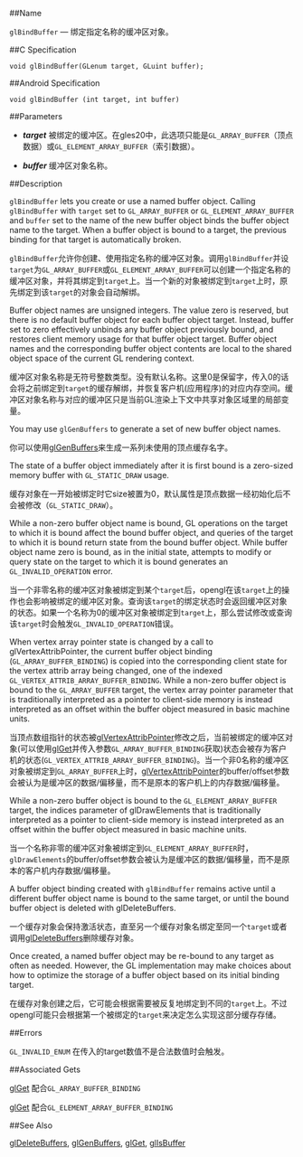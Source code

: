 ##Name

`glBindBuffer` — 绑定指定名称的缓冲区对象。

##C Specification

    void glBindBuffer(GLenum target, GLuint buffer);
 
##Android Specification

    void glBindBuffer (int target, int buffer)

##Parameters

- ***target*** 被绑定的缓冲区。在gles20中，此选项只能是`GL_ARRAY_BUFFER`（顶点数据）或`GL_ELEMENT_ARRAY_BUFFER`（索引数据）。

- ***buffer*** 缓冲区对象名称。

##Description

`glBindBuffer` lets you create or use a named buffer object. Calling `glBindBuffer` with `target` set to `GL_ARRAY_BUFFER` or `GL_ELEMENT_ARRAY_BUFFER` and `buffer` set to the name of the new buffer object binds the buffer object name to the target. When a buffer object is bound to a target, the previous binding for that target is automatically broken.

`glBindBuffer`允许你创建、使用指定名称的缓冲区对象。调用`glBindBuffer`并设`target`为`GL_ARRAY_BUFFER`或`GL_ELEMENT_ARRAY_BUFFER`可以创建一个指定名称的缓冲区对象，并将其绑定到`target`上。当一个新的对象被绑定到`target`上时，原先绑定到该`target`的对象会自动解绑。

Buffer object names are unsigned integers. The value zero is reserved, but there is no default buffer object for each buffer object target. Instead, buffer set to zero effectively unbinds any buffer object previously bound, and restores client memory usage for that buffer object target. Buffer object names and the corresponding buffer object contents are local to the shared object space of the current GL rendering context.

缓冲区对象名称是无符号整数类型。没有默认名称。这里0是保留字，传入0的话会将之前绑定到`target`的缓存解绑，并恢复客户机(应用程序)的对应内存空间。缓冲区对象名称与对应的缓冲区只是当前GL渲染上下文中共享对象区域里的局部变量。

You may use `glGenBuffers` to generate a set of new buffer object names.

你可以使用[glGenBuffers](glGenBuffers.md)来生成一系列未使用的顶点缓存名字。

The state of a buffer object immediately after it is first bound is a zero-sized memory buffer with `GL_STATIC_DRAW` usage.

缓存对象在一开始被绑定时它size被置为0，默认属性是顶点数据一经初始化后不会被修改（`GL_STATIC_DRAW`）。

While a non-zero buffer object name is bound, GL operations on the target to which it is bound affect the bound buffer object, and queries of the target to which it is bound return state from the bound buffer object. While buffer object name zero is bound, as in the initial state, attempts to modify or query state on the target to which it is bound generates an `GL_INVALID_OPERATION` error.

当一个非零名称的缓冲区对象被绑定到某个`target`后，opengl在该`target`上的操作也会影响被绑定的缓冲区对象。查询该`target`的绑定状态时会返回缓冲区对象的状态。如果一个名称为0的缓冲区对象被绑定到`target`上，那么尝试修改或查询该`target`时会触发`GL_INVALID_OPERATION`错误。

When vertex array pointer state is changed by a call to glVertexAttribPointer, the current buffer object binding (`GL_ARRAY_BUFFER_BINDING`) is copied into the corresponding client state for the vertex attrib array being changed, one of the indexed `GL_VERTEX_ATTRIB_ARRAY_BUFFER_BINDING`. While a non-zero buffer object is bound to the `GL_ARRAY_BUFFER` target, the vertex array pointer parameter that is traditionally interpreted as a pointer to client-side memory is instead interpreted as an offset within the buffer object measured in basic machine units.

当顶点数组指针的状态被[glVertexAttribPointer](glVertexAttribPointer.md)修改之后，当前被绑定的缓冲区对象(可以使用[glGet](glGet.md)并传入参数`GL_ARRAY_BUFFER_BINDING`获取)状态会被存为客户机的状态(`GL_VERTEX_ATTRIB_ARRAY_BUFFER_BINDING`)。当一个非0名称的缓冲区对象被绑定到`GL_ARRAY_BUFFER`上时，[glVertexAttribPointer](glVertexAttribPointer.md)的buffer/offset参数会被认为是缓冲区的数据/偏移量，而不是原本的客户机上的内存数据/偏移量。

While a non-zero buffer object is bound to the `GL_ELEMENT_ARRAY_BUFFER` target, the indices parameter of glDrawElements that is traditionally interpreted as a pointer to client-side memory is instead interpreted as an offset within the buffer object measured in basic machine units.

当一个名称非零的缓冲区对象被绑定到`GL_ELEMENT_ARRAY_BUFFER`时，`glDrawElements`的buffer/offset参数会被认为是缓冲区的数据/偏移量，而不是原本的客户机内存数据/偏移量。

A buffer object binding created with `glBindBuffer` remains active until a different buffer object name is bound to the same target, or until the bound buffer object is deleted with glDeleteBuffers.

一个缓存对象会保持激活状态，直至另一个缓存对象名绑定至同一个`target`或者调用[glDeleteBuffers](glDeleteBuffers.md)删除缓存对象。

Once created, a named buffer object may be re-bound to any target as often as needed. However, the GL implementation may make choices about how to optimize the storage of a buffer object based on its initial binding target.

在缓存对象创建之后，它可能会根据需要被反复地绑定到不同的`target`上。不过opengl可能只会根据第一个被绑定的`target`来决定怎么实现这部分缓存存储。

##Errors

`GL_INVALID_ENUM` 在传入的target数值不是合法数值时会触发。

##Associated Gets

[glGet](glGet.md) 配合`GL_ARRAY_BUFFER_BINDING`

[glGet](glGet.md) 配合`GL_ELEMENT_ARRAY_BUFFER_BINDING`

##See Also

[glDeleteBuffers](glDeleteBuffers.md), [glGenBuffers](glGenBuffers.md), [glGet](glGet.md), [glIsBuffer](glIsBuffer.md)

